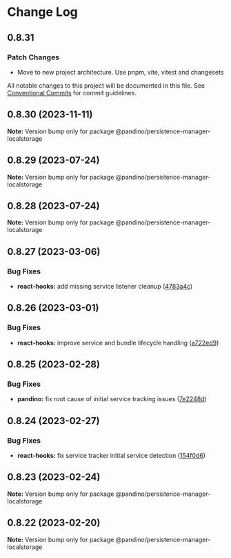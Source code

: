 # Change Log

## 0.8.31

### Patch Changes

- Move to new project architecture. Use pnpm, vite, vitest and changesets

All notable changes to this project will be documented in this file.
See [Conventional Commits](https://conventionalcommits.org) for commit guidelines.

## 0.8.30 (2023-11-11)

**Note:** Version bump only for package @pandino/persistence-manager-localstorage

## 0.8.29 (2023-07-24)

**Note:** Version bump only for package @pandino/persistence-manager-localstorage

## 0.8.28 (2023-07-24)

**Note:** Version bump only for package @pandino/persistence-manager-localstorage

## 0.8.27 (2023-03-06)

### Bug Fixes

- **react-hooks:** add missing service listener cleanup ([4783a4c](https://github.com/BlackBeltTechnology/pandino/commit/4783a4c4e10211ab06f606744b3bd8b075b6a0ed))

## 0.8.26 (2023-03-01)

### Bug Fixes

- **react-hooks:** improve service and bundle lifecycle handling ([a722ed9](https://github.com/BlackBeltTechnology/pandino/commit/a722ed9c24394e8f7369ea785c4e40b4f9a7b5fd))

## 0.8.25 (2023-02-28)

### Bug Fixes

- **pandino:** fix root cause of initial service tracking issues ([7e2248d](https://github.com/BlackBeltTechnology/pandino/commit/7e2248d4eb3f1f1b77af0ced1a53db5e6dfcc465))

## 0.8.24 (2023-02-27)

### Bug Fixes

- **react-hooks:** fix service tracker initial service detection ([154f0d6](https://github.com/BlackBeltTechnology/pandino/commit/154f0d6584f6fd3c25a66ec8b4389f034b431f9e))

## 0.8.23 (2023-02-24)

**Note:** Version bump only for package @pandino/persistence-manager-localstorage

## 0.8.22 (2023-02-20)

**Note:** Version bump only for package @pandino/persistence-manager-localstorage
